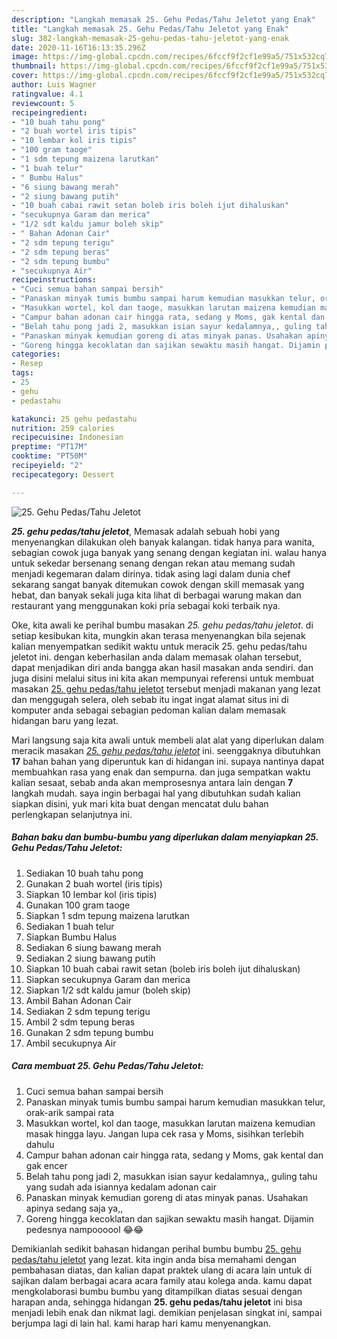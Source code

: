 ```yaml
---
description: "Langkah memasak 25. Gehu Pedas/Tahu Jeletot yang Enak"
title: "Langkah memasak 25. Gehu Pedas/Tahu Jeletot yang Enak"
slug: 382-langkah-memasak-25-gehu-pedas-tahu-jeletot-yang-enak
date: 2020-11-16T16:13:35.296Z
image: https://img-global.cpcdn.com/recipes/6fccf9f2cf1e99a5/751x532cq70/25-gehu-pedastahu-jeletot-foto-resep-utama.jpg
thumbnail: https://img-global.cpcdn.com/recipes/6fccf9f2cf1e99a5/751x532cq70/25-gehu-pedastahu-jeletot-foto-resep-utama.jpg
cover: https://img-global.cpcdn.com/recipes/6fccf9f2cf1e99a5/751x532cq70/25-gehu-pedastahu-jeletot-foto-resep-utama.jpg
author: Luis Wagner
ratingvalue: 4.1
reviewcount: 5
recipeingredient:
- "10 buah tahu pong"
- "2 buah wortel iris tipis"
- "10 lembar kol iris tipis"
- "100 gram taoge"
- "1 sdm tepung maizena larutkan"
- "1 buah telur"
- " Bumbu Halus"
- "6 siung bawang merah"
- "2 siung bawang putih"
- "10 buah cabai rawit setan boleb iris boleh ijut dihaluskan"
- "secukupnya Garam dan merica"
- "1/2 sdt kaldu jamur boleh skip"
- " Bahan Adonan Cair"
- "2 sdm tepung terigu"
- "2 sdm tepung beras"
- "2 sdm tepung bumbu"
- "secukupnya Air"
recipeinstructions:
- "Cuci semua bahan sampai bersih"
- "Panaskan minyak tumis bumbu sampai harum kemudian masukkan telur, orak-arik sampai rata"
- "Masukkan wortel, kol dan taoge, masukkan larutan maizena kemudian masak hingga layu. Jangan lupa cek rasa y Moms, sisihkan terlebih dahulu"
- "Campur bahan adonan cair hingga rata, sedang y Moms, gak kental dan gak encer"
- "Belah tahu pong jadi 2, masukkan isian sayur kedalamnya,, guling tahu yang sudah ada isiannya kedalam adonan cair"
- "Panaskan minyak kemudian goreng di atas minyak panas. Usahakan apinya sedang saja ya,,"
- "Goreng hingga kecoklatan dan sajikan sewaktu masih hangat. Dijamin pedesnya nampoooool 😂😂"
categories:
- Resep
tags:
- 25
- gehu
- pedastahu

katakunci: 25 gehu pedastahu 
nutrition: 259 calories
recipecuisine: Indonesian
preptime: "PT17M"
cooktime: "PT50M"
recipeyield: "2"
recipecategory: Dessert

---
```



![25. Gehu Pedas/Tahu Jeletot](https://img-global.cpcdn.com/recipes/6fccf9f2cf1e99a5/751x532cq70/25-gehu-pedastahu-jeletot-foto-resep-utama.jpg)

<b><i>25. gehu pedas/tahu jeletot</i></b>, Memasak adalah sebuah hobi yang menyenangkan dilakukan oleh banyak kalangan. tidak hanya para wanita, sebagian cowok juga banyak yang senang dengan kegiatan ini. walau hanya untuk sekedar bersenang senang dengan rekan atau memang sudah menjadi kegemaran dalam dirinya. tidak asing lagi dalam dunia chef sekarang sangat banyak ditemukan cowok dengan skill memasak yang hebat, dan banyak sekali juga kita lihat di berbagai warung makan dan restaurant yang menggunakan koki pria sebagai koki terbaik nya.

Oke, kita awali ke perihal bumbu masakan <i>25. gehu pedas/tahu jeletot</i>. di setiap kesibukan kita, mungkin akan terasa menyenangkan bila sejenak kalian menyempatkan sedikit waktu untuk meracik 25. gehu pedas/tahu jeletot ini. dengan keberhasilan anda dalam memasak olahan tersebut, dapat menjadikan diri anda bangga akan hasil masakan anda sendiri. dan juga disini melalui situs ini kita akan mempunyai referensi untuk membuat masakan <u>25. gehu pedas/tahu jeletot</u> tersebut menjadi makanan yang lezat dan menggugah selera, oleh sebab itu ingat ingat alamat situs ini di komputer anda sebagai sebagian pedoman kalian dalam memasak hidangan baru yang lezat.




Mari langsung saja kita awali untuk membeli alat alat yang diperlukan dalam meracik masakan <u><i>25. gehu pedas/tahu jeletot</i></u> ini. seenggaknya dibutuhkan <b>17</b> bahan bahan yang diperuntuk kan di hidangan ini. supaya nantinya dapat membuahkan rasa yang enak dan sempurna. dan juga sempatkan waktu kalian sesaat, sebab anda akan memprosesnya antara lain dengan <b>7</b> langkah mudah. saya ingin berbagai hal yang dibutuhkan sudah kalian siapkan disini, yuk mari kita buat dengan mencatat dulu bahan perlengkapan selanjutnya ini.

<!--inarticleads1-->

##### Bahan baku dan bumbu-bumbu yang diperlukan dalam menyiapkan 25. Gehu Pedas/Tahu Jeletot:

1. Sediakan 10 buah tahu pong
1. Gunakan 2 buah wortel (iris tipis)
1. Siapkan 10 lembar kol (iris tipis)
1. Gunakan 100 gram taoge
1. Siapkan 1 sdm tepung maizena larutkan
1. Sediakan 1 buah telur
1. Siapkan  Bumbu Halus
1. Sediakan 6 siung bawang merah
1. Sediakan 2 siung bawang putih
1. Siapkan 10 buah cabai rawit setan (boleb iris boleh ijut dihaluskan)
1. Siapkan secukupnya Garam dan merica
1. Siapkan 1/2 sdt kaldu jamur (boleh skip)
1. Ambil  Bahan Adonan Cair
1. Sediakan 2 sdm tepung terigu
1. Ambil 2 sdm tepung beras
1. Gunakan 2 sdm tepung bumbu
1. Ambil secukupnya Air




<!--inarticleads2-->

##### Cara membuat 25. Gehu Pedas/Tahu Jeletot:

1. Cuci semua bahan sampai bersih
1. Panaskan minyak tumis bumbu sampai harum kemudian masukkan telur, orak-arik sampai rata
1. Masukkan wortel, kol dan taoge, masukkan larutan maizena kemudian masak hingga layu. Jangan lupa cek rasa y Moms, sisihkan terlebih dahulu
1. Campur bahan adonan cair hingga rata, sedang y Moms, gak kental dan gak encer
1. Belah tahu pong jadi 2, masukkan isian sayur kedalamnya,, guling tahu yang sudah ada isiannya kedalam adonan cair
1. Panaskan minyak kemudian goreng di atas minyak panas. Usahakan apinya sedang saja ya,,
1. Goreng hingga kecoklatan dan sajikan sewaktu masih hangat. Dijamin pedesnya nampoooool 😂😂




Demikianlah sedikit bahasan hidangan perihal bumbu bumbu <u>25. gehu pedas/tahu jeletot</u> yang lezat. kita ingin anda bisa memahami dengan pembahasan diatas, dan kalian dapat praktek ulang di acara lain untuk di sajikan dalam berbagai acara acara family atau kolega anda. kamu dapat mengkolaborasi bumbu bumbu yang ditampilkan diatas sesuai dengan harapan anda, sehingga hidangan <b>25. gehu pedas/tahu jeletot</b> ini bisa menjadi lebih enak dan nikmat lagi. demikian penjelasan singkat ini, sampai berjumpa lagi di lain hal. kami harap hari kamu menyenangkan.

